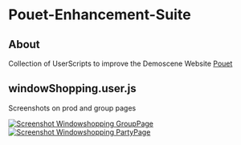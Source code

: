 Pouet-Enhancement-Suite
=======================
## About
Collection of UserScripts to improve the Demoscene Website [Pouet](//pouet.net)


## windowShopping.user.js
Screenshots on prod and group pages

[![Screenshot Windowshopping GroupPage](http://i.imgur.com/9CfxXKos.png)](http://i.imgur.com/9CfxXKo.png)
[![Screenshot Windowshopping PartyPage](http://i.imgur.com/aToExwts.png)](http://i.imgur.com/aToExwt.png)
